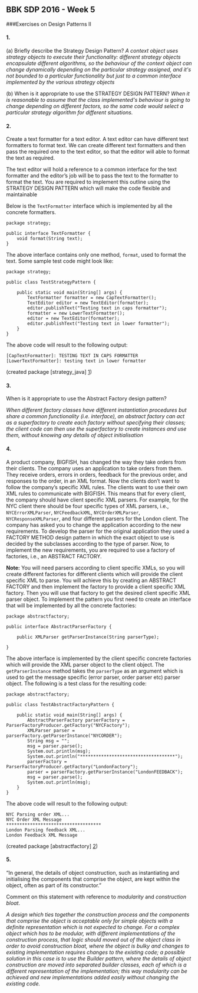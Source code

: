 ## BBK SDP 2016 - Week 5
###Exercises on Design Patterns II

#### 1.
    
   (a) Briefly describe the Strategy Design Pattern?
        *A context object uses strategy objects to execute their functionality:
        different strategy objects encapsulate different algorithms,
        so the behaviour of the context object can change dynamically
        depending on the particular strategy assigned, and it's not bounded to 
        a particular functionality but just to a common interface implemented
        by the various strategy objects*
    
   (b) When is it appropriate to use the STRATEGY DESIGN PATTERN?
        *When it is reasonable to assume that the class implemented's 
        behaviour is going to change depending on different factors,
        so the same code would select a particular strategy algorithm
        for different situations.*

#### 2.

Create a text formatter for a text editor. A text editor can have different text
formatters to format text. We can create different text formatters and then pass the
required one to the text editor, so that the editor will able to format the text as
required.

The text editor will hold a reference to a common interface for the text formatter
and the editor’s job will be to pass the text to the formatter to format the text.
You are required to implement this outline using the STRATEGY DESIGN PATTERN
which will make the code flexible and maintainable

Below is the `TextFormatter` interface which is implemented by all the concrete 
formatters.

```
package strategy;

public interface TextFormatter {
    void format(String text);
}
```

The above interface contains only one method, `format`, used to format the text.
Some sample test code might look like:

```
package strategy;

public class TestStrategyPattern {
    
    public static void main(String[] args) {
        TextFormatter formatter = new CapTextFormatter();
        TextEditor editor = new TextEditor(formatter);
        editor.publishText("Testing text in caps formatter");
        formatter = new LowerTextFormatter();
        editor = new TextEditor(formatter);
        editor.publishText("Testing text in lower formatter");
    }
}
```

The above code will result to the following output:

```
[CapTextFormatter]: TESTING TEXT IN CAPS FORMATTER
[LowerTextFormatter]: testing text in lower formatter
```

(created package [strategy_java] [1])

#### 3.

   When is it appropriate to use the Abstract Factory design pattern?
   
   *When different factory classes have different instantiation procedures but share a common
   functionality (i.e. interface), an abstract factory can act as a superfactory to 
   create each factory without specifying their classes; the client code can then use the
   superfactory to create instances and use them, without knowing any details of object 
   initialisation*
   
#### 4.

A product company, BIGFISH, has changed the way they take orders from their
clients. The company uses an application to take orders from them. They receive
orders, errors in orders, feedback for the previous order, and responses to the order,
in an XML format.
Now the clients don’t want to follow the company’s specific XML rules. The
clients want to use their own XML rules to communicate with BIGFISH. This means
that for every client, the company should have client specific XML parsers. 
For example, for the NYC client there should be four specific types of XML parsers, 
i.e., `NYCErrorXMLParser`, `NYCFeedbackXML`, `NYCOrderXMLParser`, `NYCResponseXMLParser`,
and four different parsers for the London client.
The company has asked you to change the application according to the new requirements.
To develop the parser for the original application they used a FACTORY
METHOD design pattern in which the exact object to use is decided by the subclasses
according to the type of parser. Now, to implement the new requirements, you are
required to use a factory of factories, i.e., an ABSTRACT FACTORY.

**Note:** You will need parsers according to client specific XMLs, so you will create
different factories for different clients which will provide the client specific XML to
parse. You will achieve this by creating an ABSTRACT FACTORY and then implement
the factory to provide a client specific XML factory. Then you will use that factory
to get the desired client specific XML parser object.
To implement the pattern you first need to create an interface that will be implemented
by all the concrete factories:
 
```
package abstractfactory;

public interface AbstractParserFactory {

    public XMLParser getParserInstance(String parserType);

}
```
 
The above interface is implemented by the client specific concrete factories 
which will provide the XML parser object to the client object. 
The `getParserInstance` method takes the `parserType` as an argument which is 
used to get the message specific (error parser, order parser etc) parser object.
The following is a test class for the resulting code:

```
package abstractfactory;

public class TestAbstractFactoryPattern {
    
    public static void main(String[] args) {
        AbstractParserFactory parserFactory = ParserFactoryProducer.getFactory("NYCFactory");
        XMLParser parser = parserFactory.getParserInstance("NYCORDER");
        String msg = "";
        msg = parser.parse();
        System.out.println(msg);
        System.out.println("************************************");
        parserFactory = ParserFactoryProducer.getFactory("LondonFactory");
        parser = parserFactory.getParserInstance("LondonFEEDBACK");
        msg = parser.parse();
        System.out.println(msg);
    }
}
```

The above code will result to the following output:

```
NYC Parsing order XML...
NYC Order XML Message
************************************
London Parsing feedback XML...
London Feedback XML Message
```

(created package [abstractfactory] [2])

#### 5.

“In general, the details of object construction, such as instantiating and
initialising the components that comprise the object, are kept within the
object, often as part of its constructor.”

Comment on this statement with reference to *modularity* and *construction bloat*.

*A design which ties together the construction process and the components that comprise
the object is acceptable only for simple objects with a definite representation which is 
not expected to change. For a complex object which has to be modular, with different
implementations of the construction process, that logic should moved out of the object class
in order to avoid construction bloat, where the object is bulky and changes to existing
implementation requires changes to the existing code; a possible solution in this case is 
to use the Builder pattern, where the details of object construction are moved into 
separated builder classes, each of which is a different representation of the implementation; 
this way modularity can be achieved and new implementations added easily without changing 
the existing code.*

[1]: https://github.com/f-bartholomews/SDP/tree/master/exercises/week_05/src/strategy_java 
[2]: https://github.com/f-bartholomews/SDP/tree/master/exercises/week_05/src/abstractfactory
